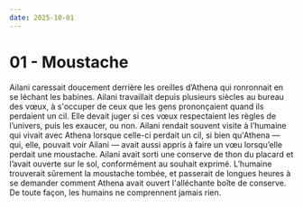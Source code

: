 ```yaml
---
date: 2025-10-01
---
```

# 01 - Moustache

Ailani caressait doucement derrière les oreilles d’Athena qui ronronnait en se léchant
les babines. Ailani travaillait depuis plusieurs siècles au bureau des vœux, à s'occuper
de ceux que les gens prononçaient quand ils perdaient un cil. Elle devait juger si ces
vœux respectaient les règles de l’univers, puis les exaucer, ou non. Ailani rendait
souvent visite à l’humaine qui vivait avec Athena lorsque celle-ci perdait un cil, si
bien qu'Athena — qui, elle, pouvait voir Ailani — avait aussi appris à faire un vœu
lorsqu’elle perdait une moustache. Ailani avait sorti une conserve de thon du placard et
l’avait ouverte sur le sol, conformément au souhait exprimé. L’humaine trouverait
sûrement la moustache tombée, et passerait de longues heures à se demander comment
Athena avait ouvert l'alléchante boîte de conserve. De toute façon, les humains ne
comprennent jamais rien.
